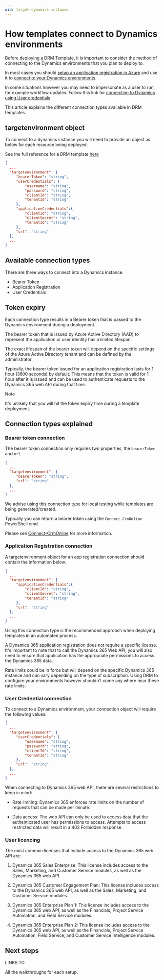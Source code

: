 ```yaml
---
uid: target-dynamics-instance
---
```


# How templates connect to Dynamics environments

Before deploying a DRM Template, it is important to consider the method of connecting to the Dynamics 
environments that you plan to deploy to.

In most cases you should [setup an application registration in Azure](xref:setup-app-reg-connection)
and use it to
[connect to your Dynamics environments](xref:connect-to-dynamics-with-app-registration).

In some situations however you may need to impersonate as a user to run, for example workflow updates.
Follow this link for [connecting to Dynamics using User credentials](xref:connect-to-dynamics-with-usercreds)

This article explains the different connection types available in DRM templates.

## targetenvironment object

To connect to a dynamics instance you will need to provide an object as 
below for each resource being deployed.

See the full reference for a DRM template [here](xref:default-crmbaseentity-reference)

```json
{ 
  ...
  "targetenvironment": { 
     "bearerToken": "string", 
     "userCredentials": { 
         "username": "string", 
         "password": "string", 
         "clientId": "string", 
         "tenantId": "string" 
     }, 
     "applicationCredentials":{ 
         "clientId": "string", 
         "clientSecret": "string", 
         "tenantId": "string" 
     }, 
     "url": "string" 
  }, 
  ...
}
```

## Available connection types

There are three ways to connect into a Dynamics instance.

- Bearer Token
- Application Registration
- User Credentials

## Token expiry

Each connection type results in a Bearer token that is passed to the Dynamics environment
during a deployment.

The bearer token that is issued by Azure Active Directory (AAD) to represent the 
application or user identity has a limited lifespan.

The exact lifespan of the bearer token will depend on the specific settings
of the Azure Active Directory tenant and can be defined by the administrator.

Typically, the bearer token issued for an application registration lasts for 
1 hour (3600 seconds) by default. This means that the token is valid for 1 hour 
after it is issued and can be used to authenticate requests to the Dynamics 365 
web API during that time.

>[!NOTE]
> It's unlikely that you will hit the token expiry time during a template deployment.

## Connection types explained

### Bearer token connection

The bearer token connection only requires two properties, the ```bearerToken``` and ```url```.

```json
{ 
  ...
  "targetenvironment": { 
     "bearerToken": "string",
     "url": "string" 
  }, 
  ...
}
```

We advise using this connection type for local testing while templates are being generated/created.

Typically you can return a bearer token using the ```Connect-CrmOnline``` PowerShell cmd.

Please see [Connect-CrmOnline](xref:connect-crmonline-cmdlet) for more information.

### Application Registration connection

A targetenvironment object for an app registration connection should contain the information below.

```json
{ 
  ...
  "targetenvironment": {
     "applicationCredentials":{ 
         "clientId": "string", 
         "clientSecret": "string", 
         "tenantId": "string" 
     }, 
     "url": "string" 
  }, 
  ...
}
```

Using this connection type is the recommended approach when deploying templates in an automated process.

A Dynamics 365 application registration does not require a specific license.  It's important 
to note that to call the Dynamics 365 Web API, you will also need to ensure that 
application has the appropriate permissions to access the Dynamics 365 data.

Rate limits could be in force but will depend on the specific Dynamics 365 instance and can 
vary depending on the type of subscription. Using DRM to configure your environments however shouldn't come 
any where near these rate limits.

### User Credential connection

To connect to a Dynamics environment, your connection object will require the following
values.

```json
{ 
  ...
  "targetenvironment": {
     "userCredentials": { 
         "username": "string", 
         "password": "string", 
         "clientId": "string", 
         "tenantId": "string" 
     },
     "url": "string" 
  }, 
  ...
}
```

When connecting to Dynamics 365 web API, there are several restrictions to keep in mind:

- Rate limiting: Dynamics 365 enforces rate limits on the number of requests that 
can be made per minute.

- Data access: The web API can only be used to access data that the authenticated
user has permissions to access. Attempts to access restricted data will result 
in a 403 Forbidden response.

### User licencing

The most common licenses that include access to the Dynamics 365 web API are:

1. Dynamics 365 Sales Enterprise: This license includes access to the Sales, 
Marketing, and Customer Service modules, as well as the Dynamics 365 web API.

2. Dynamics 365 Customer Engagement Plan: This license includes access 
to the Dynamics 365 web API, as well as the Sales, Marketing, and Customer Service modules.

3. Dynamics 365 Enterprise Plan 1: This license includes access to the 
Dynamics 365 web API, as well as the Financials, Project Service Automation, and Field Service modules.

4. Dynamics 365 Enterprise Plan 2: This license includes access to the 
Dynamics 365 web API, as well as the Financials, Project Service Automation,
Field Service, and Customer Service Intelligence modules.

## Next steps

LINKS TO 

All the walkthroughs for each setup.